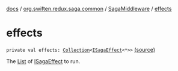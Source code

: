 [docs](../../index.md) / [org.swiften.redux.saga.common](../index.md) / [SagaMiddleware](index.md) / [effects](./effects.md)

# effects

`private val effects: `[`Collection`](https://kotlinlang.org/api/latest/jvm/stdlib/kotlin.collections/-collection/index.html)`<`[`ISagaEffect`](../-i-saga-effect.md)`<*>>` [(source)](https://github.com/protoman92/KotlinRedux/tree/master/common/common-saga/src/main/kotlin/org/swiften/redux/saga/common/SagaMiddleware.kt#L31)

The [List](https://kotlinlang.org/api/latest/jvm/stdlib/kotlin.collections/-list/index.html) of [ISagaEffect](../-i-saga-effect.md) to run.

